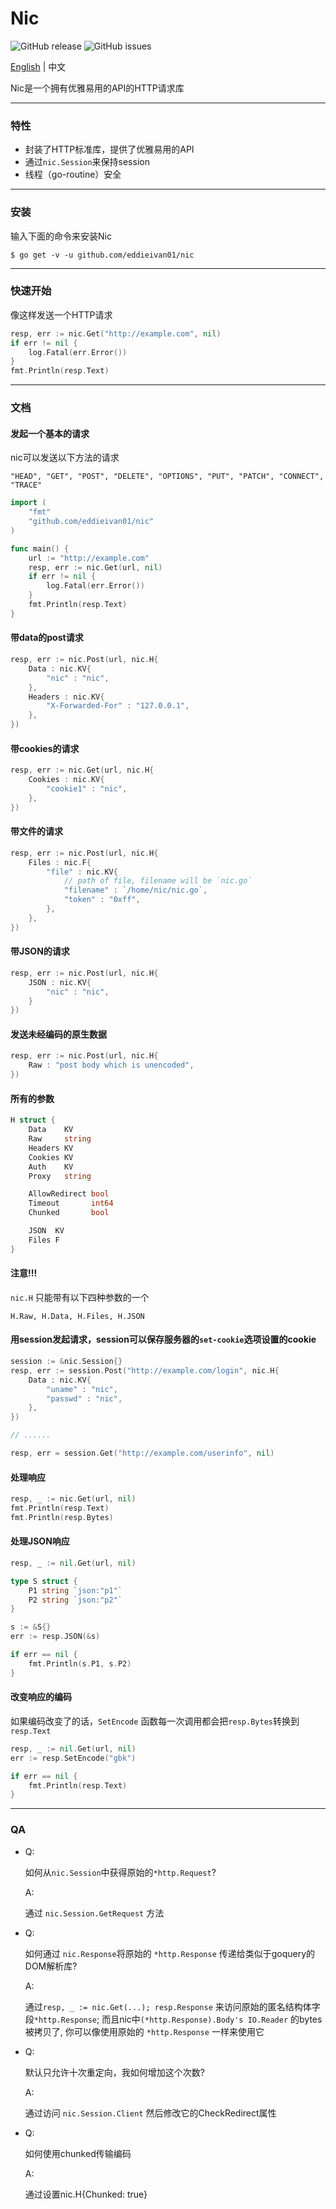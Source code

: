 # Nic

![GitHub release](https://img.shields.io/github/release/eddieivan01/nic.svg?label=nic)  ![GitHub issues](https://img.shields.io/github/issues/eddieivan01/nic.svg)

[English](https://github.com/EddieIvan01/nic/blob/master/README.md) | 中文

Nic是一个拥有优雅易用的API的HTTP请求库

***

### 特性

+ 封装了HTTP标准库，提供了优雅易用的API
+ 通过`nic.Session`来保持session
+ 线程（go-routine）安全

***

### 安装

输入下面的命令来安装Nic

```
$ go get -v -u github.com/eddieivan01/nic
```

***

### 快速开始

像这样发送一个HTTP请求

```go
resp, err := nic.Get("http://example.com", nil)
if err != nil {
    log.Fatal(err.Error())
}
fmt.Println(resp.Text)
```

***

### 文档

#### 发起一个基本的请求

nic可以发送以下方法的请求

`"HEAD", "GET", "POST", "DELETE", "OPTIONS", "PUT", "PATCH", "CONNECT", "TRACE"`

```go
import (
	"fmt"
    "github.com/eddieivan01/nic"
)

func main() {
    url := "http://example.com"
    resp, err := nic.Get(url, nil)
    if err != nil {
        log.Fatal(err.Error())
    }
    fmt.Println(resp.Text)
}
```

#### 带data的post请求

```go
resp, err := nic.Post(url, nic.H{
    Data : nic.KV{
        "nic" : "nic",
    },
    Headers : nic.KV{
        "X-Forwarded-For" : "127.0.0.1",
    },
})
```

#### 带cookies的请求

```go
resp, err := nic.Get(url, nic.H{
    Cookies : nic.KV{
        "cookie1" : "nic",
    },
})
```

#### 带文件的请求

```go
resp, err := nic.Post(url, nic.H{
    Files : nic.F{
        "file" : nic.KV{
            // path of file, filename will be `nic.go`
            "filename" : `/home/nic/nic.go`,
            "token" : "0xff",
        },
    },
})
```

#### 带JSON的请求

```go
resp, err := nic.Post(url, nic.H{
    JSON : nic.KV{
        "nic" : "nic",
    }
})
```

#### 发送未经编码的原生数据

```go
resp, err := nic.Post(url, nic.H{
    Raw : "post body which is unencoded",
})
```

#### 所有的参数

```go
H struct {
    Data    KV
    Raw     string
    Headers KV
    Cookies KV
    Auth    KV
    Proxy   string

    AllowRedirect bool
    Timeout       int64
    Chunked       bool

    JSON  KV
    Files F
}
```

#### 注意!!!

`nic.H` 只能带有以下四种参数的一个

`H.Raw, H.Data, H.Files, H.JSON`

#### 用session发起请求，session可以保存服务器的`set-cookie`选项设置的cookie

```go
session := &nic.Session{}
resp, err := session.Post("http://example.com/login", nic.H{
    Data : nic.KV{
        "uname" : "nic",
        "passwd" : "nic",
    },
})

// ......

resp, err = session.Get("http://example.com/userinfo", nil)
```

#### 处理响应

```go
resp, _ := nic.Get(url, nil)
fmt.Println(resp.Text)
fmt.Println(resp.Bytes)
```

#### 处理JSON响应

```go
resp, _ := nil.Get(url, nil)

type S struct {
    P1 string `json:"p1"`
    P2 string `json:"p2"`
}

s := &S{}
err := resp.JSON(&s)

if err == nil {
    fmt.Println(s.P1, s.P2)
}
```

#### 改变响应的编码

如果编码改变了的话，`SetEncode` 函数每一次调用都会把`resp.Bytes`转换到`resp.Text`

```go
resp, _ := nil.Get(url, nil)
err := resp.SetEncode("gbk")

if err == nil {
    fmt.Println(resp.Text)
}
```

***

### QA

+ Q:

  如何从`nic.Session`中获得原始的`*http.Request`?

  A:

  通过 `nic.Session.GetRequest` 方法

+ Q:

  如何通过 `nic.Response`将原始的 `*http.Response` 传递给类似于goquery的DOM解析库?

  A:

  通过`resp, _ := nic.Get(...); resp.Response` 来访问原始的匿名结构体字段`*http.Response`; 而且nic中`(*http.Response).Body's IO.Reader` 的bytes被拷贝了, 你可以像使用原始的 `*http.Response` 一样来使用它

+ Q:

  默认只允许十次重定向，我如何增加这个次数?

  A:

  通过访问 `nic.Session.Client` 然后修改它的CheckRedirect属性

+ Q:

  如何使用chunked传输编码

  A:

  通过设置nic.H{Chunked: true}